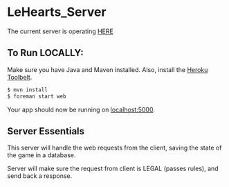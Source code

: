 # LeHearts_Server

The current server is operating [HERE](https://lehearts.herokuapp.com/)

## To Run LOCALLY:

Make sure you have Java and Maven installed.  Also, install the [Heroku Toolbelt](https://toolbelt.heroku.com/).

```sh
$ mvn install
$ foreman start web
```

Your app should now be running on [localhost:5000](http://localhost:5000/).

## Server Essentials

This server will handle the web requests from the client, saving the state of the game in a database.

Server will make sure the request from client is LEGAL (passes rules), and send back a response.




